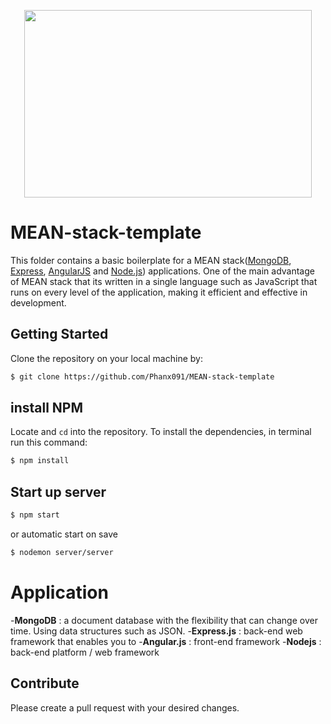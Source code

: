 


<p align="center">
<img width="460" height="300" src="https://www.navabrinditsolutions.com/wp-content/uploads/2017/12/mean_stack-about-1.png">
<p>


# MEAN-stack-template

This folder contains a basic boilerplate for a MEAN stack([MongoDB](https://www.mongodb.org/), [Express](http://expressjs.com/), [AngularJS](https://angularjs.org/) and [Node.js](https://nodejs.org)) applications. One of the main advantage of MEAN stack that its written in a single language such as JavaScript that runs on every level of the application, making it efficient and effective in development. 

## Getting Started
Clone the repository on your local machine by:

```bash
$ git clone https://github.com/Phanx091/MEAN-stack-template
```
## install NPM
Locate and `cd` into the repository. To install the dependencies, in terminal run this command: 

```bash
$ npm install
```
## Start up server
```bash
$ npm start
```
or automatic start on save
```bash
$ nodemon server/server
```

# Application
-**MongoDB** : a document database with the flexibility that can change over time. Using data structures such as JSON. 
-**Express.js** : back-end web framework that enables you to
-**Angular.js** : front-end framework
-**Nodejs** : back-end platform / web framework

## Contribute
Please create a pull request with your desired changes.

